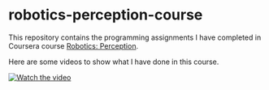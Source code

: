 # robotics-perception-course

This repository contains the programming assignments I have completed in Coursera course [Robotics: Perception](https://www.coursera.org/learn/robotics-perception). 

Here are some videos to show what I have done in this course.

[![Watch the video](https://github.com/LihaoWang1991/robotics-perception-course/tree/master/images/image1.PNG)](https://www.youtube.com/watch?v=pZhk4RjnB2c&feature=youtu.be)
